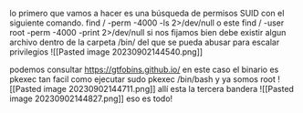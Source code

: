 lo primero que vamos a hacer es una búsqueda de permisos SUID con el siguiente comando.
find / -perm -4000 -ls 2>/dev/null 
o este 
find / -user root -perm -4000 -print 2>/dev/null
si nos fijamos bien debe existir algun archivo dentro de la carpeta /bin/ del que se pueda abusar para escalar privilegios
![[Pasted image 20230902144540.png]]

podemos consultar https://gtfobins.github.io/
en este caso el binario es pkexec tan facil como ejecutar sudo pkexec /bin/bash y ya somos root
![[Pasted image 20230902144711.png]]
allí esta la tercera bandera 
![[Pasted image 20230902144827.png]]
eso es todo!
